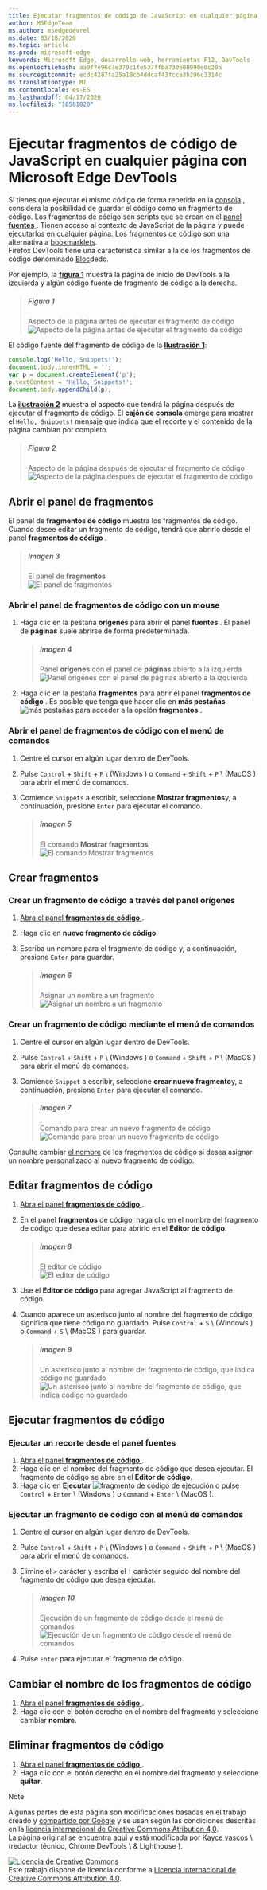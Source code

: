 ```yaml
---
title: Ejecutar fragmentos de código de JavaScript en cualquier página con Microsoft Edge DevTools
author: MSEdgeTeam
ms.author: msedgedevrel
ms.date: 03/18/2020
ms.topic: article
ms.prod: microsoft-edge
keywords: Microsoft Edge, desarrollo web, herramientas F12, DevTools
ms.openlocfilehash: aa9f7e96c7e379c1fe537ffba730e08990e0c20a
ms.sourcegitcommit: ecdc4287fa25a18cb4ddcaf43fcce3b396c3314c
ms.translationtype: MT
ms.contentlocale: es-ES
ms.lasthandoff: 04/17/2020
ms.locfileid: "10581820"
---
```

<!-- Copyright Kayce Basques 

   Licensed under the Apache License, Version 2.0 (the "License");
   you may not use this file except in compliance with the License.
   You may obtain a copy of the License at

       https://www.apache.org/licenses/LICENSE-2.0

   Unless required by applicable law or agreed to in writing, software
   distributed under the License is distributed on an "AS IS" BASIS,
   WITHOUT WARRANTIES OR CONDITIONS OF ANY KIND, either express or implied.
   See the License for the specific language governing permissions and
   limitations under the License.  -->  





# Ejecutar fragmentos de código de JavaScript en cualquier página con Microsoft Edge DevTools   



Si tienes que ejecutar el mismo código de forma repetida en la [consola][DevtoolsConsoleIndex] , considera la posibilidad de guardar el código como un fragmento de código.  Los fragmentos de código son scripts que se crean en el [panel **fuentes** ][DevToolsSourcesPanel].  Tienen acceso al contexto de JavaScript de la página y puede ejecutarlos en cualquier página.  Los fragmentos de código son una alternativa a [bookmarklets][WikiBookmarklet].  
Firefox DevTools tiene una característica similar a la de los fragmentos de código denominado [Bloc][MDNScratchpad]dedo.  

Por ejemplo, la [**figura 1**](#figure-1) muestra la página de inicio de DevTools a la izquierda y algún código fuente de fragmento de código a la derecha.  

> ##### Figura 1  
> Aspecto de la página antes de ejecutar el fragmento de código  
> ![Aspecto de la página antes de ejecutar el fragmento de código][ImageSnippetSplitScreen]  

El código fuente del fragmento de código de la [**Ilustración 1**](#figure-1):  

```javascript
console.log('Hello, Snippets!');
document.body.innerHTML = '';
var p = document.createElement('p');
p.textContent = 'Hello, Snippets!';
document.body.appendChild(p);
```  

La [**ilustración 2**](#figure-2) muestra el aspecto que tendrá la página después de ejecutar el fragmento de código.  El **cajón de consola** emerge para mostrar el `Hello, Snippets!` mensaje que indica que el recorte y el contenido de la página cambian por completo.  

> ##### Figura 2  
> Aspecto de la página después de ejecutar el fragmento de código  
> ![Aspecto de la página después de ejecutar el fragmento de código][ImageSnippetSplitScreenAfter]  

## Abrir el panel de fragmentos   

El panel de **fragmentos de código** muestra los fragmentos de código.  Cuando desee editar un fragmento de código, tendrá que abrirlo desde el panel **fragmentos de código** .  

> ##### Imagen 3  
> El panel de **fragmentos**  
> ![El panel de fragmentos][ImageSnippetsPane]  

### Abrir el panel de fragmentos de código con un mouse   

1.  Haga clic en la pestaña **orígenes** para abrir el panel **fuentes** .  El panel de **páginas** suele abrirse de forma predeterminada.  

    > ##### Imagen 4  
    > Panel **orígenes** con el panel de **páginas** abierto a la izquierda  
    > ![Panel orígenes con el panel de páginas abierto a la izquierda][ImageSourcesPageEmpty]  

1.  Haga clic en la pestaña **fragmentos** para abrir el panel **fragmentos de código** .  Es posible que tenga que hacer clic en **más pestañas** ![ más pestañas ][ImageMoreTabsIcon] para acceder a la opción **fragmentos** .  

### Abrir el panel de fragmentos de código con el menú de comandos   

1.  Centre el cursor en algún lugar dentro de DevTools.  
1.  Pulse `Control` + `Shift` + `P` \ (Windows \) o `Command` + `Shift` + `P` \ (MacOS \) para abrir el menú de comandos.  
1.  Comience `Snippets` a escribir, seleccione **Mostrar fragmentos**y, a continuación, presione `Enter` para ejecutar el comando.  

    > ##### Imagen 5  
    > El comando **Mostrar fragmentos**  
    > ![El comando Mostrar fragmentos][ImageShowSnippetsSearch]  

## Crear fragmentos   

### Crear un fragmento de código a través del panel orígenes   

1.  [Abra el panel **fragmentos de código** ](#open-the-snippets-pane).  
1.  Haga clic en **nuevo fragmento de código**.  
1.  Escriba un nombre para el fragmento de código y, a continuación, presione `Enter` para guardar.  

    > ##### Imagen 6  
    > Asignar un nombre a un fragmento  
    > ![Asignar un nombre a un fragmento][ImageSnippetName]  

### Crear un fragmento de código mediante el menú de comandos   

1.  Centre el cursor en algún lugar dentro de DevTools.  
1.  Pulse `Control` + `Shift` + `P` \ (Windows \) o `Command` + `Shift` + `P` \ (MacOS \) para abrir el menú de comandos.  
1.  Comience `Snippet` a escribir, seleccione **crear nuevo fragmento**y, a continuación, presione `Enter` para ejecutar el comando.  

    > ##### Imagen 7  
    > Comando para crear un nuevo fragmento de código  
    > ![Comando para crear un nuevo fragmento de código][ImageCreateSnippetSearch]  

Consulte cambiar [el nombre](#rename-snippets) de los fragmentos de código si desea asignar un nombre personalizado al nuevo fragmento de código.  

## Editar fragmentos de código   

1.  [Abra el panel **fragmentos de código** ](#open-the-snippets-pane).  
1.  En el panel **fragmentos** de código, haga clic en el nombre del fragmento de código que desea editar para abrirlo en el **Editor de código**.  

    > ##### Imagen 8  
    > El editor de código  
    > ![El editor de código][ImageSnippetEditor]  

1.  Use el **Editor de código** para agregar JavaScript al fragmento de código.  
1.  Cuando aparece un asterisco junto al nombre del fragmento de código, significa que tiene código no guardado. Pulse `Control` + `S` \ (Windows \) o `Command` + `S` \ (MacOS \) para guardar.  

    > ##### Imagen 9  
    > Un asterisco junto al nombre del fragmento de código, que indica código no guardado  
    > ![Un asterisco junto al nombre del fragmento de código, que indica código no guardado][ImageUnsavedSnippet]  

## Ejecutar fragmentos de código   

### Ejecutar un recorte desde el panel fuentes   

1.  [Abra el panel **fragmentos de código** ](#open-the-snippets-pane).  
1.  Haga clic en el nombre del fragmento de código que desea ejecutar.  El fragmento de código se abre en el **Editor de código**.  
1.  Haga clic en **Ejecutar** ![ fragmento ][ImageRunSnippetIcon] de código de ejecución o pulse `Control` + `Enter` \ (Windows \) o `Command` + `Enter` \ (MacOS \).  

### Ejecutar un fragmento de código con el menú de comandos   

1.  Centre el cursor en algún lugar dentro de DevTools.  
1.  Pulse `Control` + `Shift` + `P` \ (Windows \) o `Command` + `Shift` + `P` \ (MacOS \) para abrir el menú de comandos.  
1.  Elimine el `>` carácter y escriba el `!` carácter seguido del nombre del fragmento de código que desea ejecutar.  

    > ##### Imagen 10  
    > Ejecución de un fragmento de código desde el menú de comandos  
    > ![Ejecución de un fragmento de código desde el menú de comandos][ImageRunSnippetCommand]  

1.  Pulse `Enter` para ejecutar el fragmento de código.  

## Cambiar el nombre de los fragmentos de código   

1.  [Abra el panel **fragmentos de código** ](#open-the-snippets-pane).  
1.  Haga clic con el botón derecho en el nombre del fragmento y seleccione cambiar **nombre**.  

## Eliminar fragmentos de código   

1.  [Abra el panel **fragmentos de código** ](#open-the-snippets-pane).  
1.  Haga clic con el botón derecho en el nombre del fragmento y seleccione **quitar**.  

 



<!-- image links -->  

[ImageMoreTabsIcon]: /microsoft-edge/devtools-guide-chromium/media/more-tabs-icon.msft.png  
[ImageRunSnippetIcon]: /microsoft-edge/devtools-guide-chromium/media/run-snippet-icon.msft.png  

[ImageSnippetSplitScreen]: /microsoft-edge/devtools-guide-chromium/media/javascript-sources-snippets-split-screen.msft.png "Ilustración 1: aspecto de la página antes de ejecutar el fragmento de código"  
[ImageSnippetSplitScreenAfter]: /microsoft-edge/devtools-guide-chromium/media/javascript-sources-snippets-split-screen-after.msft.png "Ilustración 2: el aspecto de la página después de ejecutar el fragmento de código"  
[ImageSnippetsPane]: /microsoft-edge/devtools-guide-chromium/media/javascript-sources-snippets-pane.msft.png "Ilustración 3: el panel de fragmentos de código"  
[ImageSourcesPageEmpty]: /microsoft-edge/devtools-guide-chromium/media/javascript-sources-page-pane.msft.png "Ilustración 4: el panel orígenes con el panel de páginas abierto a la izquierda"  
[ImageShowSnippetsSearch]: /microsoft-edge/devtools-guide-chromium/media/javascript-search-show-snippets.msft.png "Ilustración 5: el comando Mostrar fragmentos"  
[ImageSnippetName]: /microsoft-edge/devtools-guide-chromium/media/javascript-sources-snippets-naming.msft.png "Ilustración 6: asignar un nombre a un fragmento de código"  
[ImageCreateSnippetSearch]: /microsoft-edge/devtools-guide-chromium/media/javascript-search-create-new-snippet.msft.png "Ilustración 7: el comando para crear un nuevo fragmento de código"  
[ImageSnippetEditor]: /microsoft-edge/devtools-guide-chromium/media/javascript-sources-snippets-editor-saved.msft.png "Ilustración 8: el editor de código"  
[ImageUnsavedSnippet]: /microsoft-edge/devtools-guide-chromium/media/javascript-sources-snippets-editor-unsaved.msft.png "Ilustración 9: un asterisco junto al nombre del fragmento de código, que indica que el código no se ha guardado"  
[ImageRunSnippetCommand]: /microsoft-edge/devtools-guide-chromium/media/javascript-search-run-command.msft.png "Ilustración 10: ejecutar un recorte desde el menú de comandos"  

<!-- links -->  

[DevtoolsConsoleIndex]: ../console/index.md "Descripción general de la consola"  
[DevToolsSourcesPanel]: ../sources.md "Información general del panel orígenes"  

[MDNScratchpad]: https://developer.mozilla.org/docs/Tools/Scratchpad "Bloc de la | MDN"  
[WikiBookmarklet]: https://en.wikipedia.org/wiki/Bookmarklet "Bookmarklet, Wikipedia"  

> [!NOTE]
> Algunas partes de esta página son modificaciones basadas en el trabajo creado y [compartido por Google][GoogleSitePolicies] y se usan según las condiciones descritas en la [licencia internacional de Creative Commons Atribution 4,0][CCA4IL].  
> La página original se encuentra [aquí](https://developers.google.com/web/tools/chrome-devtools/javascript/snippets) y está modificada por [Kayce vascos][KayceBasques] \ (redactor técnico, Chrome DevTools \ & Lighthouse \).  

[![Licencia de Creative Commons][CCby4Image]][CCA4IL]  
Este trabajo dispone de licencia conforme a [Licencia internacional de Creative Commons Attribution 4.0][CCA4IL].  

[CCA4IL]: https://creativecommons.org/licenses/by/4.0  
[CCby4Image]: https://i.creativecommons.org/l/by/4.0/88x31.png  
[GoogleSitePolicies]: https://developers.google.com/terms/site-policies  
[KayceBasques]: https://developers.google.com/web/resources/contributors/kaycebasques  
